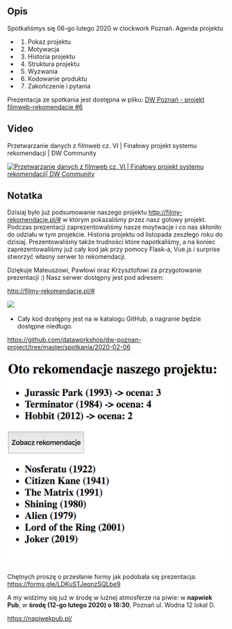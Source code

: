
## Opis

Spotkaliśmys się 06-go lutego 2020 w clockwork Poznań. Agenda projektu

* 01. Pokaz projektu
* 02. Motywacja
* 03. Historia projektu
* 04. Struktura projektu
* 05. Wyzwania
* 06. Kodowanie produktu
* 07. Zakończenie i pytania
  

Prezentacja ze spotkania jest dostępna w pliku: [DW Poznań - projekt filmweb-rekomendacje #6](https://github.com/dataworkshop/dw-poznan-project/raw/master/spotkania/2020-02-06/DW%20Pozna%C5%84%20-%20projekt%20filmweb-rekomendacje%20%236.pdf)

## Video

Przetwarzanie danych z filmweb cz. VI | Finałowy projekt systemu rekomendacji | DW Community

[![Przetwarzanie danych z filmweb cz. VI | Finałowy projekt systemu rekomendacji| DW Community
](http://img.youtube.com/vi/e8BOWJkZMCI/0.jpg)](http://www.youtube.com/watch?v=e8BOWJkZMCI)


## Notatka

Dzisiaj było już podsumowanie naszego projektu http://filmy-rekomendacje.pl/# w którym pokazaliśmy przez nasz gotowy projekt. Podczas prezentacji zaprezentowaliśmy nasze moytwacje i co nas skłoniło do udziału w tym projekcie. Historia projektu od listopada zeszłego roku do dzisiaj. Prezentowaliśmy także trudności które napotkaliśmy, a na koniec zaprezentowaliśmy już cały kod jak przy pomocy Flask-a, Vue.js i surprise stworzyć własny serwer to rekomendacji.

Dziękuje Mateuszowi, Pawłowi oraz Krzysztofowi za przygotowanie prezentacji :)  Nasz serwer dostępny jest pod adresem:

http://filmy-rekomendacje.pl/#

![](assets/movie.gif)

* Cały kod dostępny jest na w katalogu GitHub, a nagranie będzie dostępne niedługo.

https://github.com/dataworkshop/dw-poznan-project/tree/master/spotkania/2020-02-06

![image-20200210074621785](assets/image-20200210074621785.png)

Chętnych proszę o przesłanie formy jak podobała się prezentacja: https://forms.gle/LDKuSTJeqnzSQLbe9

A my widzimy się już w środę w lużnej atmosferze na piwie:  w **napwiek Pub**, w **środę  (12-go lutego 2020) o 18:30**, Poznań ul. Wodna 12 lokal D.

https://napiwekpub.pl/

